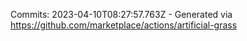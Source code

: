 Commits: 2023-04-10T08:27:57.763Z - Generated via https://github.com/marketplace/actions/artificial-grass
<br>
